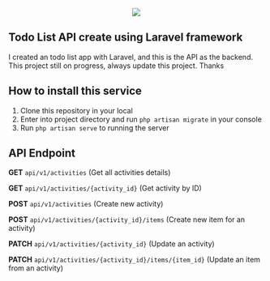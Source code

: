 <p align="center"><img src="https://laravel.com/assets/img/components/logo-laravel.svg"></p>

## Todo List API create using Laravel framework

I created an todo list app with Laravel, and this is the API as the backend. This project still on progress, always update this project. Thanks

## How to install this service

1. Clone this repository in your local
2. Enter into project directory and run `php artisan migrate` in your console
3. Run `php artisan serve` to running the server


## API Endpoint
**GET** `api/v1/activities` (Get all activities details)

**GET** `api/v1/activities/{activity_id}` (Get activity by ID)

**POST** `api/v1/activities` (Create new activity)

**POST** `api/v1/activities/{activity_id}/items` (Create new item for an activity)

**PATCH** `api/v1/activities/{activity_id}` (Update an activity)

**PATCH** `api/v1/activities/{activity_id}/items/{item_id}` (Update an item from an activity)
